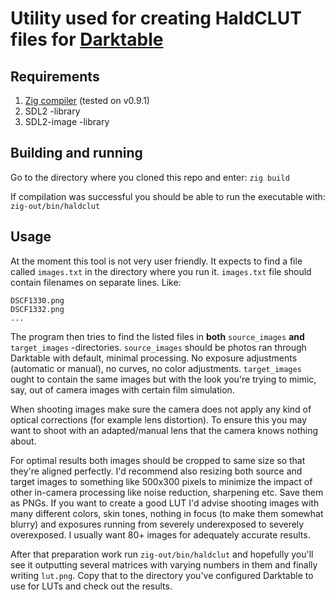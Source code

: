 # Utility used for creating HaldCLUT files for [Darktable](https://www.darktable.org/)

## Requirements

1. [Zig compiler](https://ziglang.org/) (tested on v0.9.1)
2. SDL2 -library
3. SDL2-image -library

## Building and running

Go to the directory where you cloned this repo and enter:
`zig build`

If compilation was successful you should be able to run the executable with:
`zig-out/bin/haldclut`


## Usage

At the moment this tool is not very user friendly. It expects to find a file called `images.txt` in the directory where you run it.
`images.txt` file should contain filenames on separate lines. Like:

```
DSCF1330.png
DSCF1332.png
...
```

The program then tries to find the listed files in **both** `source_images` **and** `target_images` -directories. `source_images` should
be photos ran through Darktable with default, minimal processing. No exposure adjustments (automatic or manual), no curves, no color adjustments. `target_images` ought to contain the same images but with the look you're trying to mimic, say, out of camera images with
certain film simulation.

When shooting images make sure the camera does not apply any kind of optical corrections (for example lens distortion). To ensure this you may want to shoot with an adapted/manual lens that the camera knows nothing about. 

For optimal results both images should be cropped to same size so that they're aligned perfectly. I'd recommend
also resizing both source and target images to something like 500x300 pixels to minimize the impact of other in-camera processing like noise reduction, sharpening etc. Save them as PNGs. If you want to create a good LUT I'd advise shooting images with many different colors, skin tones, nothing in focus (to make them somewhat blurry) and exposures running from severely underexposed to severely overexposed. I usually want 80+ images for adequately accurate results.

After that preparation work run `zig-out/bin/haldclut` and hopefully you'll see it outputting several matrices with varying numbers in them and finally writing `lut.png`. Copy that to the directory you've configured Darktable to use for LUTs and check out the results.
